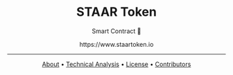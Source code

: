 <h1 align="center">STAAR Token</h1>

<p align="center">Smart Contract 🚀</p>

<p align="center">https://www.staartoken.io</p>
<hr>
<p align="center">
  <a href="about">About</a>
  •
  <a href="commands">Technical Analysis</a>
  •
  <a href="license">License</a>
  •
  <a href="contributors">Contributors</a>
</p>
